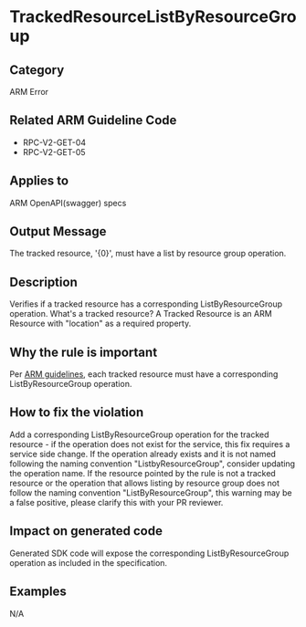 # TrackedResourceListByResourceGroup

## Category

ARM Error

## Related ARM Guideline Code

- RPC-V2-GET-04
- RPC-V2-GET-05

## Applies to

ARM OpenAPI(swagger) specs

## Output Message

The tracked resource, '{0}', must have a list by resource group operation.

## Description

Verifies if a tracked resource has a corresponding ListByResourceGroup operation.
What's a tracked resource? A Tracked Resource is an ARM Resource with "location" as a required property.

## Why the rule is important

Per [ARM guidelines](https://github.com/Azure/azure-resource-manager-rpc/blob/master/v1.0/resource-api-reference.md), each tracked resource must have a corresponding ListByResourceGroup operation.

## How to fix the violation

Add a corresponding ListByResourceGroup operation for the tracked resource - if the operation does not exist for the service, this fix requires a service side change. If the operation already exists and it is not named following the naming convention "ListbyResourceGroup", consider updating the operation name.
If the resource pointed by the rule is not a tracked resource or the operation that allows listing by resource group does not follow the naming convention "ListByResourceGroup", this warning may be a false positive, please clarify this with your PR reviewer.

## Impact on generated code

Generated SDK code will expose the corresponding ListByResourceGroup operation as included in the specification.

## Examples

N/A
